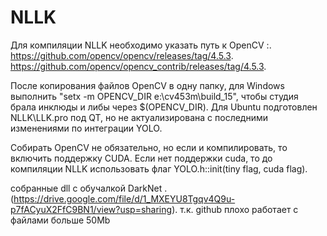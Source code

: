 # NLLK
 
Для компиляции NLLK необходимо указать путь к OpenCV  :.
https://github.com/opencv/opencv/releases/tag/4.5.3.
https://github.com/opencv/opencv_contrib/releases/tag/4.5.3.

После копирования файлов OpenCV в одну папку, для Windows выполнить "setx -m OPENCV_DIR e:\cv453m\build_15\", чтобы студия брала инклюды и либы через $(OPENCV_DIR).
Для Ubuntu подготовлен NLLK\LLK.pro под QT, но не актуализирована с последними изменениями по интеграции YOLO.

Собирать OpenCV не обязательно, но если и компилировать, то включить поддержку CUDA.
Если нет поддержки cuda, то до компиляции NLLK использовать флаг YOLO.h::init(tiny flag, cuda flag).

собранные dll с обучалкой DarkNet .
(https://drive.google.com/file/d/1_MXEYU8Tgqv4Q9u-p7fACyuX2FfC9BN1/view?usp=sharing).
 т.к. github плохо работает с файлами больше 50Mb

